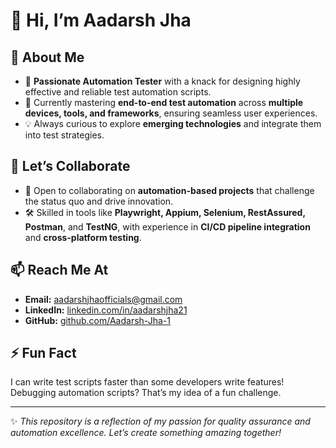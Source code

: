 
# 👋 Hi, I’m Aadarsh Jha

## 🚀 About Me
- 👀 **Passionate Automation Tester** with a knack for designing highly effective and reliable test automation scripts.
- 🌱 Currently mastering **end-to-end test automation** across **multiple devices, tools, and frameworks**, ensuring seamless user experiences.
- 💡 Always curious to explore **emerging technologies** and integrate them into test strategies.

## 🤝 Let’s Collaborate
- 💞️ Open to collaborating on **automation-based projects** that challenge the status quo and drive innovation.
- 🛠 Skilled in tools like **Playwright, Appium, Selenium, RestAssured, Postman**, and **TestNG**, with experience in **CI/CD pipeline integration** and **cross-platform testing**.

## 📫 Reach Me At
- **Email:** [aadarshjhaofficials@gmail.com](mailto:aadarshjhaofficials@gmail.com)
- **LinkedIn:** [linkedin.com/in/aadarshjha21](https://www.linkedin.com/in/aadarshjha21/)
- **GitHub:** [github.com/Aadarsh-Jha-1](https://github.com/Aadarsh-Jha-1)

## ⚡ Fun Fact
I can write test scripts faster than some developers write features! Debugging automation scripts? That’s my idea of a fun challenge.

---
✨ *This repository is a reflection of my passion for quality assurance and automation excellence. Let’s create something amazing together!*
